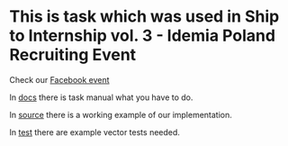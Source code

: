 # This is task which was used in Ship to Internship vol. 3 - Idemia Poland Recruiting Event
Check our [Facebook event](https://www.facebook.com/events/567151924460654)

In [docs](docs) there is task manual what you have to do.

In [source](src/main) there is a working example of our implementation.

In [test](src/test) there are example vector tests needed.
